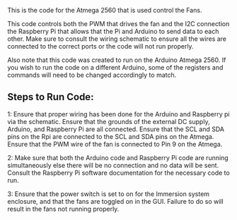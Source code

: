 This is the code for the Atmega 2560 that is used control the Fans.

This code controls both the PWM that drives the fan and the I2C connection the Raspberry Pi that allows that the Pi and Arduino to send data to each other. Make sure to consult the wiring schematic to ensure all the wires are connected to the correct ports or the code will not run properly. 

Also note that this code was created to run on the Arduino Atmega 2560. If you wish to run the code on a different Arduino, some of the registers and commands will need to be changed accordingly to match.

## Steps to Run Code:

1: Ensure that proper wiring has been done for the Arduino and Raspberry pi via the schematic. Ensure that the grounds of the external DC supply, Arduino, and Raspberry Pi are all connected. Ensure that the SCL and SDA pins on the Rpi are connected to the SCL and SDA pins on the Atmega. Ensure that the PWM wire of the fan is connected to Pin 9 on the Atmega.

2: Make sure that both the Arduino code and Raspberry Pi code are running simultaneously else there will be no connection and no data will be sent. Consult the Raspberry Pi software documentation for the necessary code to run.

3: Ensure that the power switch is set to on for the Immersion system enclosure, and that the fans are toggled on in the GUI. Failure to do so will result in the fans not running properly.


